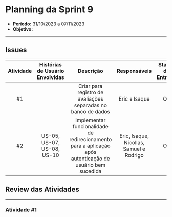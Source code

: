 # **Planning da Sprint 9**

- **Período:** 31/10/2023 a 07/11/2023
- **Objetivo:** 

---

## **Issues**

|Atividade|Histórias de Usuário Envolvidas|Descrição|Responsáveis|Status da Entrega|
|:----:|:----------:|:----------:|:------:|:--:|
|#1| | Criar para registro de avaliações separadas no banco de dados| Eric e Isaque | Ok |
|#2|US-05, US-07, US-08, US-10| Implementar funcionalidade de redirecionamento para a aplicação após autenticação de usuário bem sucedida| Eric, Isaque, Nicollas, Samuel e Rodrigo | Ok |


## **Review das Atividades**

---

### **Atividade #1**

